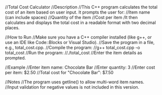 //Total Cost Calculator
//Description
//This C++ program calculates the total cost of an item based on user input. It prompts the user for:
//Item name (can include spaces)
//Quantity of the item
//Cost per item
/It then calculates and displays the total cost in a readable format with two decimal places.


//How to Run
//Make sure you have a C++ compiler installed (like g++, or use an IDE like Code::Blocks or Visual Studio).
//Save the program in a file, e.g., total_cost.cpp.
//Compile the program:
//g++ total_cost.cpp -o total_cost
//Run the program:
//./total_cost
//Enter the item details as prompted.

//Example
//Enter item name: Chocolate Bar
//Enter quantity: 3
//Enter cost per item: $2.50
//Total cost for "Chocolate Bar": $7.50


//Notes
//The program uses getline() to allow multi-word item names.
//Input validation for negative values is not included in this version.
